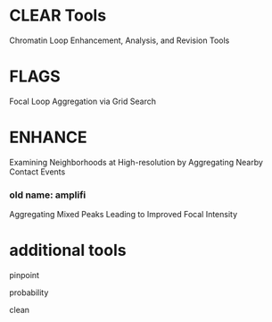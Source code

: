 # CLEAR Tools

Chromatin Loop Enhancement, Analysis, and Revision Tools

# FLAGS

Focal Loop Aggregation via Grid Search

# ENHANCE

Examining Neighborhoods at High-resolution by Aggregating Nearby Contact Events

### old name: amplifi

Aggregating Mixed Peaks Leading to Improved Focal Intensity

# additional tools

pinpoint

probability

clean
